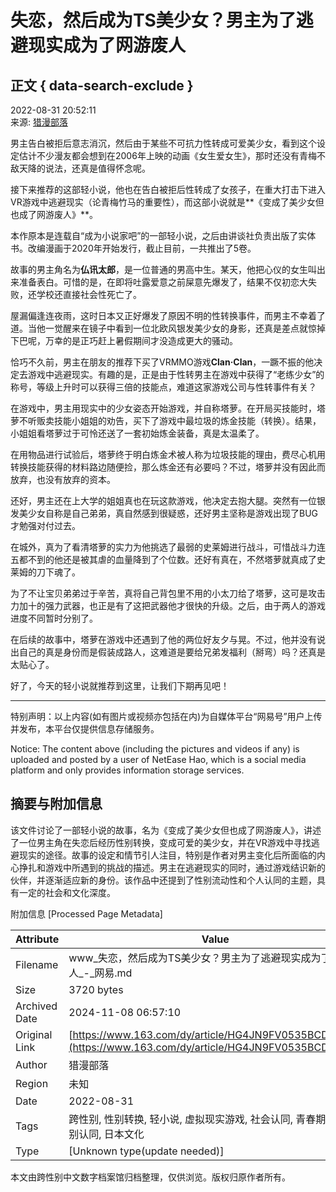 # 失恋，然后成为TS美少女？男主为了逃避现实成为了网游废人

## 正文 { data-search-exclude }


2022-08-31 20:52:11  
来源: [猎漫部落](https://www.163.com/dy/media/T1580132458867.html)  

男主告白被拒后意志消沉，然后由于某些不可抗力性转成可爱美少女，看到这个设定估计不少漫友都会想到在2006年上映的动画《女生爱女生》，那时还没有青梅不敌天降的说法，还真是值得怀念呢。

接下来推荐的这部轻小说，他也在告白被拒后性转成了女孩子，在重大打击下进入VR游戏中逃避现实（论青梅竹马的重要性），而这部小说就是**《变成了美少女但也成了网游废人》**。

本作原本是连载自“成为小说家吧”的一部轻小说，之后由讲谈社负责出版了实体书。改编漫画于2020年开始发行，截止目前，一共推出了5卷。

故事的男主角名为**仏讯太郎**，是一位普通的男高中生。某天，他把心仪的女生叫出来准备表白。可惜的是，在即将吐露爱意之前屎意先爆发了，结果不仅初恋大失败，还学校还直接社会性死亡了。

屋漏偏逢连夜雨，这时日本又正好爆发了原因不明的性转换事件，而男主不幸着了道。当他一觉醒来在镜子中看到一位北欧风银发美少女的身影，还真是差点就惊掉下巴呢，万幸的是正巧赶上暑假期间才没造成更大的骚动。

恰巧不久前，男主在朋友的推荐下买了VRMMO游戏**Clan·Clan**，一蹶不振的他决定去游戏中逃避现实。有趣的是，正是由于性转男主在游戏中获得了“老练少女”的称号，等级上升时可以获得三倍的技能点，难道这家游戏公司与性转事件有关？

在游戏中，男主用现实中的少女姿态开始游戏，并自称塔萝。在开局买技能时，塔萝不听贩卖技能小姐姐的劝告，买下了游戏中最垃圾的炼金技能（转换）。结果，小姐姐看塔萝过于可怜还送了一套初始炼金装备，真是太温柔了。

在用物品进行试验后，塔萝终于明白炼金术被人称为垃圾技能的理由，费尽心机用转换技能获得的材料路边随便捡，那么炼金还有必要吗？不过，塔萝并没有因此而放弃，也没有放弃的资本。

还好，男主还在上大学的姐姐真也在玩这款游戏，他决定去抱大腿。突然有一位银发美少女自称是自己弟弟，真自然感到很疑惑，还好男主坚称是游戏出现了BUG才勉强对付过去。

在城外，真为了看清塔萝的实力为他挑选了最弱的史莱姆进行战斗，可惜战斗力连五都不到的他还是被其虐的血量降到了个位数。还好有真在，不然塔萝就真成了史莱姆的刀下魂了。

为了不让宝贝弟弟过于辛苦，真将自己背包里不用的小太刀给了塔萝，这可是攻击力加十的强力武器，也正是有了这把武器他才很快的升级。之后，由于两人的游戏进度不同暂时分别了。

在后续的故事中，塔萝在游戏中还遇到了他的两位好友夕与晃。不过，他并没有说出自己的真是身份而是假装成路人，这难道是要给兄弟发福利（掰弯）吗？还真是太贴心了。

好了，今天的轻小说就推荐到这里，让我们下期再见吧！

---

特别声明：以上内容(如有图片或视频亦包括在内)为自媒体平台“网易号”用户上传并发布，本平台仅提供信息存储服务。

Notice: The content above (including the pictures and videos if any) is uploaded and posted by a user of NetEase Hao, which is a social media platform and only provides information storage services.

## 摘要与附加信息

<!-- tcd_abstract -->
该文件讨论了一部轻小说的故事，名为《变成了美少女但也成了网游废人》，讲述了一位男主角在失恋后经历性别转换，变成可爱的美少女，并在VR游戏中寻找逃避现实的途径。故事的设定和情节引人注目，特别是作者对男主变化后所面临的内心挣扎和游戏中所遇到的挑战的描述。男主在逃避现实的同时，通过游戏结识新的伙伴，并逐渐适应新的身份。该作品中还提到了性别流动性和个人认同的主题，具有一定的社会和文化深度。
<!-- tcd_abstract_end -->

附加信息 [Processed Page Metadata]

| Attribute       | Value                                  |
|-----------------|----------------------------------------|
| Filename        | www_失恋，然后成为TS美少女？男主为了逃避现实成为了网游废人_-_网易.md                             |
| Size            | 3720 bytes                           |
| Archived Date   | 2024-11-08 06:57:10                             |
| Original Link   | [https://www.163.com/dy/article/HG4JN9FV0535BCDB.html](https://www.163.com/dy/article/HG4JN9FV0535BCDB.html)                       |
| Author          | 猎漫部落                               |
| Region          | 未知                               |
| Date            | 2022-08-31                                 |
| Tags            | 跨性别, 性别转换, 轻小说, 虚拟现实游戏, 社会认同, 青春期困扰, 性别认同, 日本文化                                 |
| Type            | [Unknown type(update needed)]                                 |
<!-- tcd_table_end -->

本文由跨性别中文数字档案馆归档整理，仅供浏览。版权归原作者所有。
